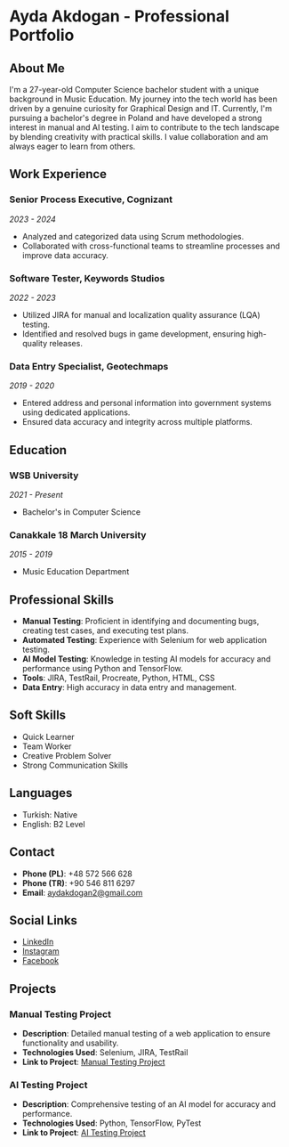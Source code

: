 # Ayda Akdogan - Professional Portfolio

## About Me

I'm a 27-year-old Computer Science bachelor student with a unique background in Music Education. My journey into the tech world has been driven by a genuine curiosity for Graphical Design and IT. Currently, I'm pursuing a bachelor's degree in Poland and have developed a strong interest in manual and AI testing. I aim to contribute to the tech landscape by blending creativity with practical skills. I value collaboration and am always eager to learn from others.

## Work Experience

### Senior Process Executive, Cognizant
*2023 - 2024*
- Analyzed and categorized data using Scrum methodologies.
- Collaborated with cross-functional teams to streamline processes and improve data accuracy.

### Software Tester, Keywords Studios
*2022 - 2023*
- Utilized JIRA for manual and localization quality assurance (LQA) testing.
- Identified and resolved bugs in game development, ensuring high-quality releases.

### Data Entry Specialist, Geotechmaps
*2019 - 2020*
- Entered address and personal information into government systems using dedicated applications.
- Ensured data accuracy and integrity across multiple platforms.

## Education

### WSB University
*2021 - Present*
- Bachelor's in Computer Science

### Canakkale 18 March University
*2015 - 2019*
- Music Education Department

## Professional Skills

- **Manual Testing**: Proficient in identifying and documenting bugs, creating test cases, and executing test plans.
- **Automated Testing**: Experience with Selenium for web application testing.
- **AI Model Testing**: Knowledge in testing AI models for accuracy and performance using Python and TensorFlow.
- **Tools**: JIRA, TestRail, Procreate, Python, HTML, CSS
- **Data Entry**: High accuracy in data entry and management.

## Soft Skills

- Quick Learner
- Team Worker
- Creative Problem Solver
- Strong Communication Skills

## Languages

- Turkish: Native
- English: B2 Level

## Contact

- **Phone (PL)**: +48 572 566 628
- **Phone (TR)**: +90 546 811 6297
- **Email**: aydakdogan2@gmail.com

## Social Links

- [LinkedIn](https://www.linkedin.com/mwlite/in/ayda-akdogan-1896281aa)
- [Instagram](https://www.instagram.com/menssundesign)
- [Facebook](https://m.facebook.com)

## Projects

### Manual Testing Project
- **Description**: Detailed manual testing of a web application to ensure functionality and usability.
- **Technologies Used**: Selenium, JIRA, TestRail
- **Link to Project**: [Manual Testing Project](./projects/manual-testing/README.md)

### AI Testing Project
- **Description**: Comprehensive testing of an AI model for accuracy and performance.
- **Technologies Used**: Python, TensorFlow, PyTest
- **Link to Project**: [AI Testing Project](./projects/ai-testing/README.md)

